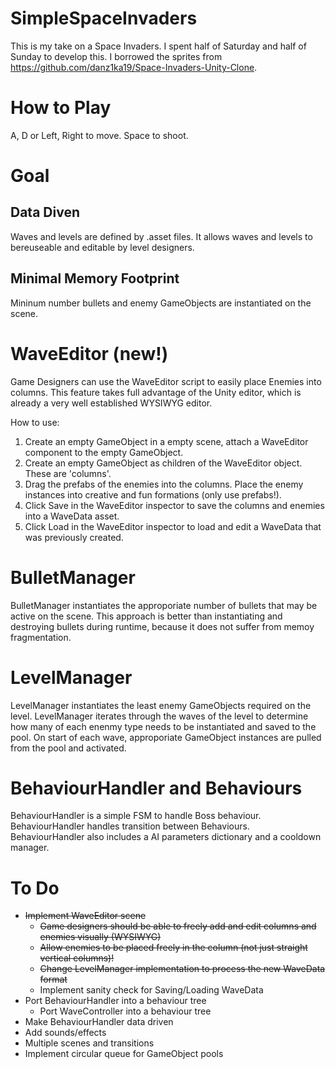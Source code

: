# SimpleSpaceInvaders
This is my take on a Space Invaders. I spent half of Saturday and half of Sunday to develop this.
I borrowed the sprites from https://github.com/danz1ka19/Space-Invaders-Unity-Clone.

# How to Play
A, D or Left, Right to move.
Space to shoot.

# Goal
## Data Diven
Waves and levels are defined by .asset files. It allows waves and levels to bereuseable and editable by level designers.
## Minimal Memory Footprint
Mininum number bullets and enemy GameObjects are instantiated on the scene.

# WaveEditor (new!)
Game Designers can use the WaveEditor script to easily place Enemies into columns. This feature takes full advantage of the Unity editor, which is already a very well established WYSIWYG editor.

How to use:
1. Create an empty GameObject in a empty scene, attach a WaveEditor component to the empty GameObject.
2. Create an empty GameObject as children of the WaveEditor object. These are 'columns'.
3. Drag the prefabs of the enemies into the columns. Place  the enemy instances into creative and fun formations (only use prefabs!).
4. Click Save in the WaveEditor inspector to save the columns and enemies into a WaveData asset.
5. Click Load in the WaveEditor inspector to load and edit a WaveData that was previously created.

# BulletManager
BulletManager instantiates the approporiate number of bullets that may be active on the scene. This approach is better than instantiating and destroying bullets during runtime, because it does not suffer from memoy fragmentation.

# LevelManager
LevelManager instantiates the least enemy GameObjects required on the level. LevelManager iterates through the waves of the level to determine how many of each enenmy type needs to be instantiated and saved to the pool. On start of each wave, approporiate GameObject instances are pulled from the pool and activated.

# BehaviourHandler and Behaviours
BehaviourHandler is a simple FSM to handle Boss behaviour. BehaviourHandler handles transition between Behaviours. BehaviourHandler also includes a AI parameters dictionary and a cooldown manager.

# To Do
- ~~Implement WaveEditor scene~~
  - ~~Game designers should be able to freely add and edit columns and enemies visually (WYSIWYG)~~
  - ~~Allow enemies to be placed freely in the column (not just straight vertical columns)!~~
  - ~~Change LevelManager implementation to process the new WaveData format~~
  - Implement sanity check for Saving/Loading WaveData
- Port BehaviourHandler into a behaviour tree
  - Port WaveController into a behaviour tree
- Make BehaviourHandler data driven
- Add sounds/effects
- Multiple scenes and transitions
- Implement circular queue for GameObject pools
